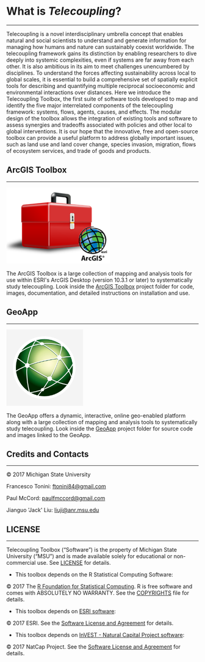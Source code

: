 # What is _Telecoupling_? 
------------------

Telecoupling is a novel interdisciplinary umbrella concept that enables natural and social scientists to understand and generate information for managing how humans and nature can sustainably coexist worldwide. 
The telecoupling framework gains its distinction by enabling researchers to dive deeply into systemic complexities, even if systems are far away from each other. 
It is also ambitious in its aim to meet challenges unencumbered by disciplines. To understand the forces affecting sustainability across local to global scales, it is essential to build a comprehensive set of spatially explicit tools for describing and quantifying multiple reciprocal socioeconomic and environmental interactions over distances. 
Here we introduce the Telecoupling Toolbox, the first suite of software tools developed to map and identify the five major interrelated components of the telecoupling framework: systems, flows, agents, causes, and effects. 
The modular design of the toolbox allows the integration of existing tools and software to assess synergies and tradeoffs associated with policies and other local to global interventions.
It is our hope that the innovative, free and open-source toolbox can provide a useful platform to address globally important issues, such as land use and land cover change, species invasion, migration, flows of ecosystem services, and trade of goods and products. 

## ArcGIS Toolbox 
------------------

<img src="arcgis-toolbox/Figs/ArcGIS_Toolbox_icon.png" alt="ArcGIS Toolbox Icon" title="ArcGIS Toolbox Icon" height="200" >

The ArcGIS Toolbox is a large collection of mapping and analysis tools for use within ESRI's ArcGIS Desktop (version 10.3.1 or later) to systematically study telecoupling. Look inside the [ArcGIS Toolbox](./arcgis-toolbox) project folder for code, images, documentation, and detailed instructions on installation and use.

## GeoApp
------------------

<img src="geo-app/img/chansnet_globe_bkgr.png" alt="GeoApp Icon" title="GeoApp Icon" height="200" >

The GeoApp offers a dynamic, interactive, online geo-enabled platform along with a large collection of mapping and analysis tools to systematically study telecoupling. Look inside the [GeoApp](./geo-app) project folder for source code and images linked to the GeoApp.

## Credits and Contacts
---------------------

© 2017 Michigan State University 

Francesco Tonini: <ftonini84@gmail.com>

Paul McCord: <paulfmccord@gmail.com>

Jianguo 'Jack' Liu: <liuji@anr.msu.edu>

## LICENSE
---------------------

Telecoupling Toolbox (“Software”) is the property of Michigan State University (“MSU”) and is made available solely for educational or non-commercial use. See [LICENSE](LICENSE) for details.


* This toolbox depends on the R Statistical Computing Software:

© 2017 The [R Foundation for Statistical Computing](https://www.r-project.org/). R is free software and comes with ABSOLUTELY NO WARRANTY. See the [COPYRIGHTS](https://github.com/wch/r-source/blob/trunk/doc/COPYRIGHTS) file for details.

* This toolbox depends on [ESRI software](www.esri.com):

© 2017 ESRI. See the [Software License and Agreement](http://www.esri.com/legal/software-license) for details.

* This toolbox depends on [InVEST - Natural Capital Project software](http://www.naturalcapitalproject.org/invest/):

© 2017 NatCap Project. See the [Software License and Agreement](https://pypi.python.org/pypi/natcap.invest/3.3.1) for details. 
